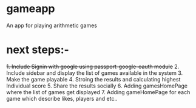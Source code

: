# gameapp
An app for playing arithmetic games

# next steps:-

  ~~1. Include Signin with google using passport-google-oauth module~~
  2. Include sidebar and display the list of games available in the system
  3. Make the game playable
  4. Stroing the results and calculating highest Individual score
  5. Share the results socially 
  6. Adding gamesHomePage where the list of games get displayed
  7. Adding gameHomePage for each game which describe likes, players and etc..
